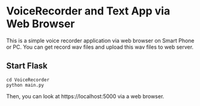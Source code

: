 # VoiceRecorder and Text App via Web Browser
This is a simple voice recorder application via web browser on Smart Phone or PC.
You can get record wav files and upload this wav files to web server.

## Start Flask
```
cd VoiceRecorder
python main.py
```
Then, you can look at https://localhost:5000 via a web browser.
